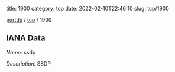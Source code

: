 title: 1900
category: tcp
date: 2022-02-10T22:46:10
slug: tcp/1900

[portdb](/) / [tcp](/category/tcp.html) / 1900


## IANA Data

_Name:_ ssdp

_Description:_ SSDP

